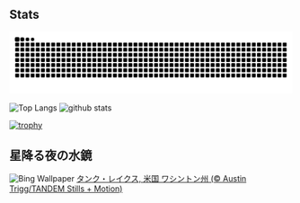## Stats
<picture>
  <source media="(prefers-color-scheme: dark)" srcset="https://raw.githubusercontent.com/ba230t/ba230t/output/github-contribution-grid-snake-dark.svg">
  <source media="(prefers-color-scheme: light)" srcset="https://raw.githubusercontent.com/ba230t/ba230t/output/github-contribution-grid-snake.svg">
  <img alt="github contribution grid snake animation" src="https://raw.githubusercontent.com/ba230t/ba230t/output/github-contribution-grid-snake.svg">
</picture>

<p align="left">
  <img alt="Top Langs" height="150px" src="https://github-readme-stats.vercel.app/api/top-langs/?username=ba230t&layout=compact&theme=transparent" />
  <img alt="github stats" height="150px" src="https://github-readme-stats.vercel.app/api?username=ba230t&theme=transparent" />
</p>

[![trophy](https://github-profile-trophy.vercel.app/?username=ba230t&theme=transparent&column=7)](https://github.com/ryo-ma/github-profile-trophy)


<!-- Bing Wallpaper Start -->
## 星降る夜の水鏡
![Bing Wallpaper](https://www.bing.com/th?id=OHR.TankLakes_JA-JP1667519475_1920x1080.jpg&rf=LaDigue_1920x1080.jpg&pid=hp)
[タンク・レイクス, 米国 ワシントン州 (© Austin Trigg/TANDEM Stills + Motion)](https://www.bing.com/search?q=Tanks+Lake&form=hpcapt&filters=HpDate%3a%2220250926_1500%22)
<!-- Bing Wallpaper End -->
